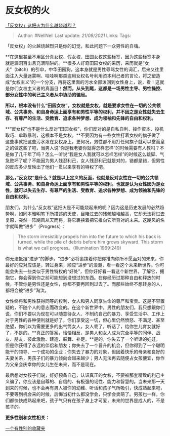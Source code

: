 # 反女权的火
[「反女权」这把火为什么越烧越烈？](https://www.zhihu.com/question/309160350/answer/591045926)

> Author: #NellNell 
> Last update: *21/08/2021* 
> Links:
> Tags: 

「反女权」的火越烧越烈只是你的幻觉，和此问题下一众男性的自嗨。

  

**在这里甚至不用区分真女权、假女权、田园女权这些标签，因为这些标签本身就是漏洞百出且充满陷阱的。**很多人好奇田园女权的来历，来历就是“女犬”（bitch）的引申，中华田园狗，这本身就是男性辱骂女性的词汇，后来又往里面注入大量迷蒙啊、哇哇啊那类盗用女权名号利用资本利己者的言论，将之塑造成“女权主义”的一个分支，再将这里面的污水全部泼回到女性身上，说，看！这就是你们女权主义者的真面目！**然而，从头到尾，这都是一场男性主导、男性操控、部分女性中的利己主义者从中协助的骗局。**

  

**所以，根本没有什么“田园女权”，女权就是女权，就是要求女性在一切的公共领域、公共事务、和自身命运上面享有和男性平等的权利，并不因之是女性就失去生存、有尊严的生活、受教育、追求各种梦想、成为领袖和先锋的自由和权利。**

  

**“反女权”也不是什么反对“田园女权”，你们反对的是自私自利、操作资本、投机取巧、牟取暴利，这根本不是女权。**不要因为有一些女性打着女权的旗子做了这些事就把这些污水泼在女权身上，更何况，男性都不用打任何旗子就可以堂而皇之的做这些了吧，当男人说”你是我老婆你就得怎样怎样“的时候需要有人教吗？不是做了几千年了吗？怎么一听说“我是女人我就可以怎样怎样”的时候这么跳脚、气急败坏了呢？不能因为男人残忍利己，女人残忍利己就是对的，错都是错，但男性的反应多少反映出了他们一贯以来享有的特权了吧。

  

**那么，”反女权“是什么？就是以上定义的反面，也就是反对女性在一切的公共领域、公共事务、和自身命运上面享有和男性平等的权利。也就是认为女性因为是女性，就可以失去生存、有尊严的生活、受教育、追求各种梦想、成为领袖和先锋的自由和权利。**

  

朋友们，为什么“反女权”这把火是不可能烧起来的呢？因为这是历史发展的必然趋势啊，如同本雅明笔下所描述的天使，目睹过去的残骸越堆越高，它却无法将过去复原，突然一阵飓风从天而将，将它裹挟着把它推向它所背对的未来。这飓风的名字就叫做“进步”（Progress）：

> The storm irresistibly propels him into the future to which his back is turned, while the pile of debris before him grows skyward. This storm is what we call progress。（Illumination 1969:249)

  

你无法抵挡“进步”的脚步。“进步”必将裹挟着你把你推向你所不愿面对的未来，你最好的应对应该是，转过身来，顺应“进步”的浪潮，看一看这个未来新世界。你可能会失去一些类似于男性特权的“好处”，但你好好看一看这个新世界，了解它，拥抱它，你会得到你之前可能想到没想过的东西。在你经历过那种自由和释放的时候，不管你是男性还是女性，你都不要再回到过去了。而那些始终不想转身的人，都将会被“进步”淘汰。

  

女性终将和男性获得同等的权利，女人和男人同享生命的尊严和宝贵。这是不容置疑的，不随个人的意志而改变的。在这个新世界中，男性的朋友们，我只想跟你们说，你们不要以为现在可以随意待女人、不制约自己的暴力、享受生活中、工作上对于男性的各种便利就是好了，你们享受这一切，但心里仍然愤怒、不满足、甚至绝望，你们以为需要更多的出气筒女人，女人乖了，听话了，给你生儿育女就好了，不是的。**真正的答案，恰恰相反，是男人和女人成为完全平等的同伴、战友、朋友，彼此激励、建造、鼓舞、补足。**是的，你失去了一个听话的娃娃，但是你获得了永远的伴侣和朋友；你失去了一个晋升的机会，但你得到了一个聪明能干的领导、一个成功的企业；你失去了暴力的对象，但因着快乐的母亲和良好的夫妻关系，男孩子们的暴力倾向会越来越少；男人无法再去随便占女孩便宜，你作为父亲会庆幸你的女儿生在未来，而不是现在。

  

最后想对女孩子们说，好好预备自己，认识真正的女权，不要被那套精致的利己主义骗了，你应该是自尊的、自信的、有极强的韧性、能力和智慧的。当未来那一天到来的时候，也不会再有男人被你的幼稚、听话和孩子气所吸引，快成熟起来吧，不要等到机会来的时候，后悔当初什么都没学会，只学会卖萌了。男孩也一样，你们都快快成熟起来吧，孩子气只有在孩子身上才可爱，未来的世界是成人的，不是孩子的。

  

**更多性别和女性相关：**

[一个有性别的收藏夹](https://www.zhihu.com/collection/326955627)